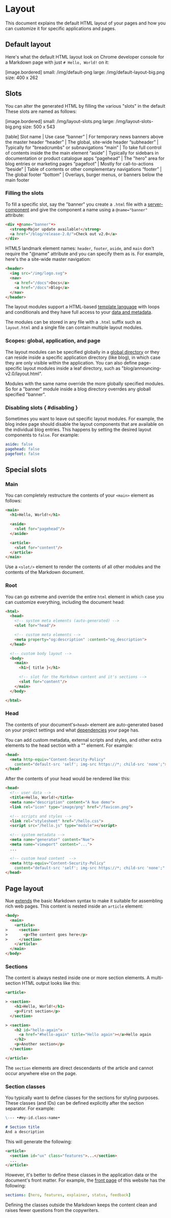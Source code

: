 
# Layout
This document explains the default HTML layout of your pages and how you can customize it for specific applications and pages.


## Default layout
Here's what the default HTML layout look on Chrome developer console for a Markdown page with just `# Hello, World!` on it:

[image.bordered]
  small: /img/default-png
  large: /img/default-layout-big.png
  size: 400 x 262



## Slots
You can alter the generated HTML by filling the various "slots" in the default  These slots are named as follows:

[image.bordered]
  small: /img/layout-slots.png
  large: /img/layout-slots-big.png
  size: 500 x 543


[table]
  Slot name     | Use case
  “banner”      | For temporary news banners above the master header
  “header”      | The global, site-wide header
  “subheader”   | Typically for "breadcrumbs" or subnavigations
  “main”        | To take full control of contents inside the the main element
  “aside”       | Typically for sidebars in documentation or product catalogue apps
  “pagehead”    | The "hero" area for blog entries or marketing pages
  “pagefoot”    | Mostly for call-to-actions
  “beside”      | Table of contents or other complementary navigations
  “footer”      | The global footer
  “bottom”      | Overlays, burger menus, or banners below the main footer


### Filling the slots
To fill a specific slot, say the "banner" you create a `.html` file with a [server-component](server-components.html) and give the component a name using a `@name="banner"` attribute:

```html
<div •@name="banner"•>
  <strong>Major update available!</strong>
  <a href="/blog/release-2.0/">Check out v2.0</a>
</div>
```

HTML5 landmark element names: `header`, `footer`, `aside`, and `main` don't require the "@name" attribute and you can specify them as is. For example, here's the a site-wide master navigation:

```html
<header>
  <img src="/img/logo.svg">
  <nav>
    <a href="/docs">Docs</a>
    <a href="/docs">Blog</a>
  </nav>
</header>
```

The layout modules support a HTML-based [template language](template-syntax.html) with loops and conditionals and they have full access to your [data and metadata](settings-and-data.html#data).

The modules can be stored in any file with a `.html` suffix such as `layout.html` and a single file can contain multiple layout modules.



### Scopes: global, application, and page
The layout modules can be specified globally in a [global directory](project-structure.html#globals) or they can reside inside a specific application directory (like blog), in which case they are only visible within the application. You can also define page-specific layout modules inside a leaf directory, such as "blog/announcing-v2.0/layout.html".

Modules with the same name override the more globally specified modules. So for a "banner" module inside a blog directory overrdes any globall specified "banner".


### Disabling slots { #disabling }
Sometimes you want to leave out specific layout modules. For example, the blog index page should disable the layout components that are available on the individual blog entries. This happens by setting the desired layout components to `false`. For example:

```yaml
aside: false
pagehead: false
pagefoot: false
```


## Special slots


### Main
You can completely restructure the contents of your `<main>` element as follows:

```html
<main>
  <h1>Hello, World!</h1>

  <aside>
    <slot for="pagehead"/>
  </aside>

  <article>
    <slot for="content"/>
  </article>
</main>
```

Use a `<slot/>` element to render the contents of all other modules and the contents of the Markdown document.


### Root
You can go extreme and override the entire `html` element in which case you can customize everything, including the document head:

```html
<html>
  <head>
    <!-- system meta elements (auto-generated) -->
    <slot for="head"/>

    <!-- custom meta elements -->
    <meta property="og:description" :content="og_description">
  </head>

  <!-- custom body layout -->
  <body>
    <main>
      <h1>{ title }</h1>

      <!-- slot for the Markdown content and it's sections -->
      <slot for="content"/>
    </main>
  </body>

</html>
```


### Head
The contents of your document's`<head>` element are auto-generated based on your project settings and what [dependencies](project-structure.html#dependencies) your page has.

You can add custom metadata, external scripts and styles, and other extra elements to the head section with a "<head>" element. For example:


```html
<head>
  <meta http-equiv="Content-Security-Policy"
    content="default-src 'self'; img-src https://*; child-src 'none';">
</head>
```

After the contents of your head would be rendered like this:

```html
<head>
  <!-- user data -->
  <title>Hello, World!</title>
  <meta name="description" content="A Nue demo">
  <link rel="icon" type="image/png" href="/favicon.png">

  <!-- scripts and styles -->
  <link rel="stylesheet" href="/hello.css">
  <script src="/hello.js" type="module"></script>

  <!-- system metadata -->
  <meta name="generator" content="Nue">
  <meta name="viewport" content="...">
  ...

  <!-- custom head content  -->
  <meta http-equiv="Content-Security-Policy"
    content="default-src 'self'; img-src https://*; child-src 'none';" />
</head>
```

## Page layout
Nue [extends](content.html) the basic Markdown syntax to make it suitable for assembling rich web pages. This content is nested inside an `article` element:


```html
<body>
  <main>
    <article>
>     <section>
>       <p>The content goes here</p>
>     </section>
    </article>
  </main>
</body>
```


### Sections
The content is always nested inside one or more section elements. A multi-section HTML output looks like this:

```html
<article>

> <section>
    <h1>Hello, World!</h1>
    <p>First section</p>
  </section>

> <section>
    <h2 id="hello-again">
      <a href="#hello-again" title="Hello again"></a>Hello again
    </h2>
    <p>Another section</p>
  </section>

</article>
```

The `section` elements are direct descendants of the article and cannot occur anywhere else on the page.



### Section classes
You typically want to define classes for the sections for styling purposes. These classes (and IDs) can be defined explicitly after the section separator. For example:


```md
\--- •#my-id.class-name•

# Section title
And a description
```

This will generate the following:

```html
<article>
  <section id="ux" class="features">...</section>
  ...
</article>
```

However, it's better to define these classes in the application data or the document's front matter. For example, the [front page](/) of this website has the following:

```yaml
sections: [hero, features, explainer, status, feedback]
```

Defining the classes outside the Markdown keeps the content clean and raises fewer questions from the copywriters.













